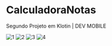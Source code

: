 # CalculadoraNotas
Segundo Projeto em Klotin | DEV MOBILE

![1](https://user-images.githubusercontent.com/52061729/109369687-1182e180-787c-11eb-9af2-f7e96f3743f9.png)
![2](https://user-images.githubusercontent.com/52061729/109369688-12b40e80-787c-11eb-9e9e-112e44e27a54.png)
![3](https://user-images.githubusercontent.com/52061729/109369689-12b40e80-787c-11eb-9efb-3c4c28955e69.png)
![4](https://user-images.githubusercontent.com/52061729/109369690-12b40e80-787c-11eb-92bf-a001a57fc14c.png)
